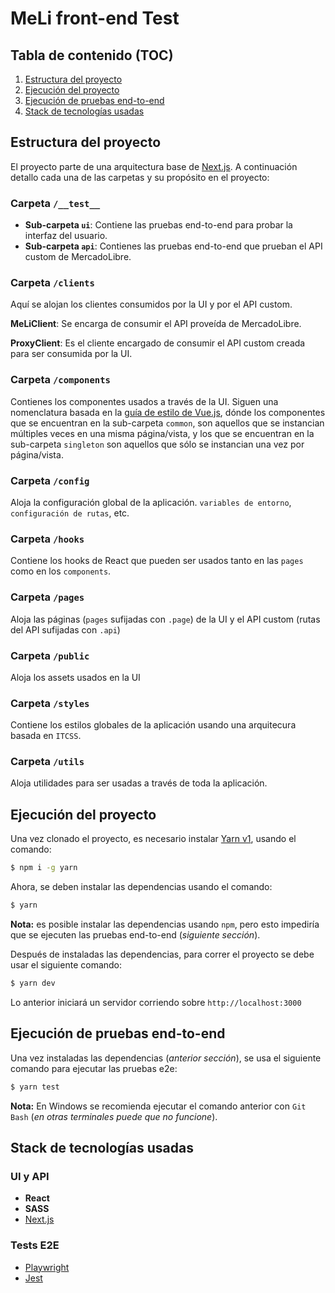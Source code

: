 # MeLi front-end Test

## Tabla de contenido (TOC)

1. [Estructura del proyecto](#scaffolding)
2. [Ejecución del proyecto](#dev)
3. [Ejecución de pruebas end-to-end](#e2e)
4. [Stack de tecnologías usadas](#stack)

## <a name="scaffolding"></a> Estructura del proyecto

El proyecto parte de una arquitectura base de [Next.js](https://nextjs.org/).
A continuación detallo cada una de las carpetas y su propósito en el proyecto:

### Carpeta `/__test__`

- **Sub-carpeta `ui`**: Contiene las pruebas end-to-end para probar la interfaz del usuario.
- **Sub-carpeta `api`**: Contienes las pruebas end-to-end que prueban el API custom de MercadoLibre.

### Carpeta `/clients`

Aquí se alojan los clientes consumidos por la UI y por el API custom.

**MeLiClient**: Se encarga de consumir el API proveída de MercadoLibre.

**ProxyClient**: Es el cliente encargado de consumir el API custom creada para ser consumida por la UI.

### Carpeta `/components`

Contienes los componentes usados a través de la UI. Siguen una nomenclatura basada en la [guía de estilo de Vue.js](https://vuejs.org/v2/style-guide), dónde los componentes que se encuentran en la sub-carpeta `common`, son aquellos que se instancian múltiples veces en una misma página/vista, y los que se encuentran en la sub-carpeta `singleton` son aquellos que sólo se instancian una vez por página/vista.

### Carpeta `/config`

Aloja la configuración global de la aplicación. `variables de entorno`, `configuración de rutas`, etc.

### Carpeta `/hooks`

Contiene los hooks de React que pueden ser usados tanto en las `pages` como en los `components`.

### Carpeta `/pages`

Aloja las páginas (`pages` sufijadas con `.page`) de la UI y el API custom (rutas del API sufijadas con `.api`)

### Carpeta `/public`

Aloja los assets usados en la UI

### Carpeta `/styles`

Contiene los estilos globales de la aplicación usando una arquitecura basada en `ITCSS`.

### Carpeta `/utils`

Aloja utilidades para ser usadas a través de toda la aplicación.

## <a name="dev"></a> Ejecución del proyecto

Una vez clonado el proyecto, es necesario instalar [Yarn v1](https://classic.yarnpkg.com/lang/en/), usando el comando:

```bash
$ npm i -g yarn
```

Ahora, se deben instalar las dependencias usando el comando:

```bash
$ yarn
```

**Nota:** es posible instalar las dependencias usando `npm`, pero esto impediría que se ejecuten las pruebas end-to-end (_siguiente sección_).

Después de instaladas las dependencias, para correr el proyecto se debe usar el siguiente comando:

```bash
$ yarn dev
```

Lo anterior iniciará un servidor corriendo sobre `http://localhost:3000`

## <a name="e2e"></a> Ejecución de pruebas end-to-end

Una vez instaladas las dependencias (_anterior sección_), se usa el siguiente comando para ejecutar las pruebas e2e:

```bash
$ yarn test
```

**Nota:** En Windows se recomienda ejecutar el comando anterior con `Git Bash` (_en otras terminales puede que no funcione_).

## <a name="stack"></a> Stack de tecnologías usadas

### UI y API

- **React**
- **SASS**
- [Next.js](https://nextjs.org)

### Tests E2E

- [Playwright](https://playwright.dev)
- [Jest](https://jestjs.io)
